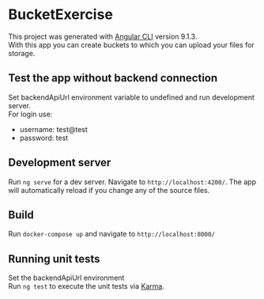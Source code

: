 # BucketExercise

This project was generated with [Angular CLI](https://github.com/angular/angular-cli) version 9.1.3.\
With this app you can create buckets to which you can upload your files for storage.

## Test the app without backend connection

Set backendApiUrl environment variable to undefined and run development server.\
For login use:
- username: test@test
- password: test

## Development server

Run `ng serve` for a dev server. Navigate to `http://localhost:4200/`. The app will automatically reload if you change any of the source files.

## Build

Run `docker-compose up` and navigate to `http://localhost:8000/`
## Running unit tests

Set the backendApiUrl environment\
Run `ng test` to execute the unit tests via [Karma](https://karma-runner.github.io).
